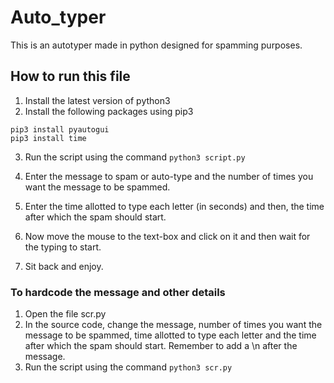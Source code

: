 # Auto_typer
This is an autotyper made in python designed for spamming purposes.

## How to run this file
1. Install the latest version of python3
2. Install the following packages using pip3
```
pip3 install pyautogui
pip3 install time
```
3. Run the script using the command
`python3 script.py
`

4. Enter the message to spam or auto-type and the number of times you want the message to be spammed.
5. Enter the time allotted to type each letter (in seconds) and then, the time after which the spam should start.
6. Now move the mouse to the text-box and click on it and then wait for the typing to start.
7. Sit back and enjoy.

### To hardcode the message and other details
1. Open the file scr.py
2. In the source code, change the message, number of times you want the message to be spammed, time allotted to type each letter and the time after which the spam should start. Remember to add a \n after the message.
3. Run the script using the command
`python3 scr.py
`
